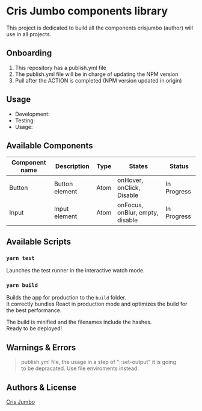 # Cris Jumbo components library

This project is dedicated to build all the components crisjumbo (author) will use in all projects.

## Onboarding

1. This repository has a publish.yml file
2. The publish.yml file will be in charge of updating the NPM version
3. Pull after the ACTION is  completed (NPM version updated in origin)

## Usage

- Development:
- Testing:
- Usage:

## Available Components

| Component name | Description | Type | States | Status |
| ---------------| ----------- | ---- | ------ | ------ |
| Button | Button element | Atom | onHover, onClick, Disable | In Progress|
| Input | Input element | Atom | onFocus, onBlur, empty, disable | In Progress |

## Available Scripts

### `yarn test`

Launches the test runner in the interactive watch mode.

### `yarn build`

Builds the app for production to the `build` folder.\
It correctly bundles React in production mode and optimizes the build for the best performance.

The build is minified and the filenames include the hashes.\
Ready to be deployed!

## Warnings & Errors
> publish.yml file, the usage in a step of "::set-output" it is going\
 to be depracated. Use file enviroments instead.

## Authors & License

[Cris Jumbo](https://github.com/crisjumbo)
